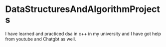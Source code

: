 # DataStructuresAndAlgorithmProjects
I have learned and practiced dsa in c++ in my university and I have got help from youtube and Chatgbt as well.
